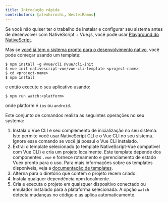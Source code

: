 ```yaml
---
title: Introdução rápida
contributors: [alexhiroshi, WesleiRamos]
---
```


Se você não quiser ter o trabalho de instalar e configurar seu sistema antes de desenvolver com NativeScript + Vue.js, você pode usar [Playground do NativeScript](/pt-BR/docs/getting-started/playground-tutorial).

Mas se [você já tem o sistema pronto para o desenvolvimento nativo](/pt-BR/docs/getting-started/installation), você pode começar usando um template:

```shell
$ npm install -g @vue/cli @vue/cli-init
$ vue init nativescript-vue/vue-cli-template <project-name>
$ cd <project-name>
$ npm install
```

e então execute o seu aplicativo usando:

```shell
$ npm run watch:<platform>
```

onde platform é `ios` ou `android`.

Este conjunto de comandos realiza as seguintes operações no seu systema:

1. Instala o Vue CLI e seu complemento de inicialização no seu sistema. Isto permite você usar NativeScript CLI e o Vue CLI no seu sistema. Ignore esse comando se você já possui o Vue CLI instalado.
2. Extrai o template selecionado (o template NativeScript-Vue compativel com Vue CLI) e cria um projeto localmente. Este template depende dos componentes `.vue` e fornece roteamento e gerenciamento de estado Vuex pronto para o uso. Para mais informações sobre os templates disponíveis, veja a [documentação de templates](/pt-BR/docs/getting-started/templates).
3. Alterna para o diretório que contém o projeto recem criado.
4. Instala qualquer dependência npm localmente.
5. Cria e executa o projeto em quaisquer dispositivo conectado ou emulador instalado para a plataforma selecionada. A opção `watch` detecta mudanças no código e as aplica automaticamente.